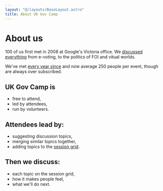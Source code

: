 ```yaml
---
layout: "@/layouts/BaseLayout.astro"
title: About UK Gov Camp
---
```

# About us

100 of us first met in 2008 at Google's Victoria office. We [discussed everything](http://barcamp.org/w/page/401732/BarcampUKGovweb) from e-voting, to the politics of FOI and vitual worlds. 

We've met [every year since](https://docs.google.com/spreadsheets/d/1S6nemSPxSLrURGigaQZFKViWBoAhalpE2f0RtZ92Fpk/edit?gid=13#gid=13) and now average 250 people per event, though are always over subscribed. 



## UK Gov Camp is

* free to attend,
* led by attendees,
* run by volunteers.

## Attendees lead by:

* suggesting discussion topics,
* merging similar topics together,
* adding topics to the [session grid](https://j.mp/ukgovcamp).

## Then we discuss:

* each topic on the session grid,
* how it makes people feel,
* what we'll do next.
